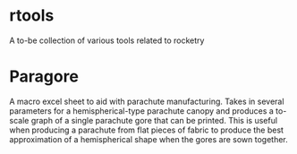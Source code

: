 # rtools
A to-be collection of various tools related to rocketry

# Paragore
A macro excel sheet to aid with parachute manufacturing. Takes in several parameters for a hemispherical-type parachute canopy and produces a to-scale graph of a single parachute gore that can be printed. This is useful when producing a parachute from flat pieces of fabric to produce the best approximation of a hemispherical shape when the gores are sown together.
